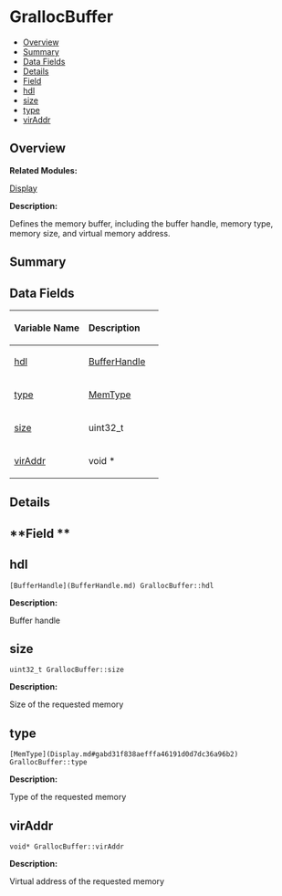 # GrallocBuffer<a name="ZH-CN_TOPIC_0000001054718125"></a>

-   [Overview](#section1994522661165631)
-   [Summary](#section197328879165631)
-   [Data Fields](#pub-attribs)
-   [Details](#section694221750165631)
-   [Field](#section924837173165631)
-   [hdl](#a6bdce5004be0cb1c41326c0621581fff)
-   [size](#a756f3d9e23d7e97a28a5228765cb8cf3)
-   [type](#ad66bdf06909350cd1a4e5c45349e72ae)
-   [virAddr](#a3196376b8b938cf96e008152f1ddceee)

## **Overview**<a name="section1994522661165631"></a>

**Related Modules:**

[Display](Display.md)

**Description:**

Defines the memory buffer, including the buffer handle, memory type, memory size, and virtual memory address. 

## **Summary**<a name="section197328879165631"></a>

## Data Fields<a name="pub-attribs"></a>

<a name="table1983617942165631"></a>
<table><thead align="left"><tr id="row342083585165631"><th class="cellrowborder" valign="top" width="50%" id="mcps1.1.3.1.1"><p id="p955829571165631"><a name="p955829571165631"></a><a name="p955829571165631"></a>Variable Name</p>
</th>
<th class="cellrowborder" valign="top" width="50%" id="mcps1.1.3.1.2"><p id="p1665117093165631"><a name="p1665117093165631"></a><a name="p1665117093165631"></a>Description</p>
</th>
</tr>
</thead>
<tbody><tr id="row1486559222165631"><td class="cellrowborder" valign="top" width="50%" headers="mcps1.1.3.1.1 "><p id="p1152676891165631"><a name="p1152676891165631"></a><a name="p1152676891165631"></a><a href="GrallocBuffer.md#a6bdce5004be0cb1c41326c0621581fff">hdl</a></p>
</td>
<td class="cellrowborder" valign="top" width="50%" headers="mcps1.1.3.1.2 "><p id="p282765638165631"><a name="p282765638165631"></a><a name="p282765638165631"></a><a href="BufferHandle.md">BufferHandle</a> </p>
</td>
</tr>
<tr id="row1316329232165631"><td class="cellrowborder" valign="top" width="50%" headers="mcps1.1.3.1.1 "><p id="p1955849843165631"><a name="p1955849843165631"></a><a name="p1955849843165631"></a><a href="GrallocBuffer.md#ad66bdf06909350cd1a4e5c45349e72ae">type</a></p>
</td>
<td class="cellrowborder" valign="top" width="50%" headers="mcps1.1.3.1.2 "><p id="p1416116134165631"><a name="p1416116134165631"></a><a name="p1416116134165631"></a><a href="Display.md#gabd31f838aefffa46191d0d7dc36a96b2">MemType</a> </p>
</td>
</tr>
<tr id="row2109833494165631"><td class="cellrowborder" valign="top" width="50%" headers="mcps1.1.3.1.1 "><p id="p1525220670165631"><a name="p1525220670165631"></a><a name="p1525220670165631"></a><a href="GrallocBuffer.md#a756f3d9e23d7e97a28a5228765cb8cf3">size</a></p>
</td>
<td class="cellrowborder" valign="top" width="50%" headers="mcps1.1.3.1.2 "><p id="p2061653179165631"><a name="p2061653179165631"></a><a name="p2061653179165631"></a>uint32_t </p>
</td>
</tr>
<tr id="row1276490407165631"><td class="cellrowborder" valign="top" width="50%" headers="mcps1.1.3.1.1 "><p id="p1333979981165631"><a name="p1333979981165631"></a><a name="p1333979981165631"></a><a href="GrallocBuffer.md#a3196376b8b938cf96e008152f1ddceee">virAddr</a></p>
</td>
<td class="cellrowborder" valign="top" width="50%" headers="mcps1.1.3.1.2 "><p id="p1074708220165631"><a name="p1074708220165631"></a><a name="p1074708220165631"></a>void * </p>
</td>
</tr>
</tbody>
</table>

## **Details**<a name="section694221750165631"></a>

## **Field **<a name="section924837173165631"></a>

## hdl<a name="a6bdce5004be0cb1c41326c0621581fff"></a>

```
[BufferHandle](BufferHandle.md) GrallocBuffer::hdl
```

 **Description:**

Buffer handle 

## size<a name="a756f3d9e23d7e97a28a5228765cb8cf3"></a>

```
uint32_t GrallocBuffer::size
```

 **Description:**

Size of the requested memory 

## type<a name="ad66bdf06909350cd1a4e5c45349e72ae"></a>

```
[MemType](Display.md#gabd31f838aefffa46191d0d7dc36a96b2) GrallocBuffer::type
```

 **Description:**

Type of the requested memory 

## virAddr<a name="a3196376b8b938cf96e008152f1ddceee"></a>

```
void* GrallocBuffer::virAddr
```

 **Description:**

Virtual address of the requested memory 

